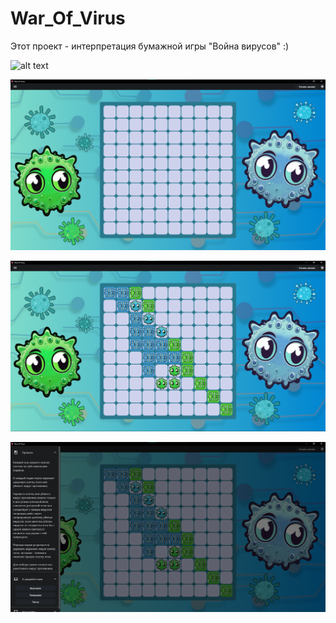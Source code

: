 # War_Of_Virus
Этот проект - интерпретация бумажной игры "Война вирусов" :)

![alt text](https://github.com/brakovannyi/War_Of_Virus/blob/main/image-1.png)

![alt text](https://github.com/brakovannyi/War_Of_Virus/blob/main/image-2.png)

![alt text](https://github.com/brakovannyi/War_Of_Virus/blob/main/image-3.png)

![alt text](https://github.com/brakovannyi/War_Of_Virus/blob/main/image-4.png)

